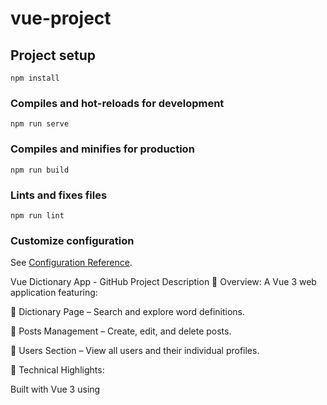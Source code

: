 # vue-project

## Project setup
```
npm install
```

### Compiles and hot-reloads for development
```
npm run serve
```

### Compiles and minifies for production
```
npm run build
```

### Lints and fixes files
```
npm run lint
```

### Customize configuration
See [Configuration Reference](https://cli.vuejs.org/config/).


Vue Dictionary App - GitHub Project Description
🔹 Overview:
A Vue 3 web application featuring:

📖 Dictionary Page – Search and explore word definitions.

📝 Posts Management – Create, edit, and delete posts.

👥 Users Section – View all users and their individual profiles.

🔹 Technical Highlights:

Built with Vue 3 using <script setup> syntax for cleaner and more efficient code.

Modern state management with Composition API (ref, reactive, computed).

Custom hooks and reusable composables for better logic organization.

Dynamic routing with Vue Router.

Responsive UI with CSS/Bootstrap.

🔹 Key Features:
✔ Real-time word search (Dictionary API integration)
✔ CRUD operations for posts (Create, Read, Update, Delete)
✔ User profile system with detailed views
✔ Form validation & reactivity using Vue’s latest patterns

🔹 Why Check This Out?

Follows best practices in Vue 3 development.

Uses modern <script setup> for better readability.

Clean, modular, and scalable structure.
